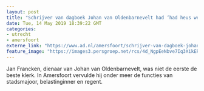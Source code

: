 ```yaml
---
layout: post
title: "Schrijver van dagboek Johan van Oldenbarnevelt had ‘had heus wel wat in zijn mars’"
date: Tue, 14 May 2019 18:39:22 GMT
categories: 
- utrecht 
- amersfoort 
externe_link: "https://www.ad.nl/amersfoort/schrijver-van-dagboek-johan-van-oldenbarnevelt-had-had-heus-wel-wat-in-zijn-mars~a6a6488b/"
feature_image: "https://images3.persgroep.net/rcs/4d_NgpEeNbve7Iq3XikERjnvx7w/diocontent/148341422/_fitwidth/400/?appId=21791a8992982cd8da851550a453bd7f&quality=0.7"
---
```


Jan Francken, dienaar van Johan van Oldenbarnevelt, was niet de eerste de beste klerk. In Amersfoort vervulde hij onder meer de functies van stadsmajoor, belastinginner en regent.
